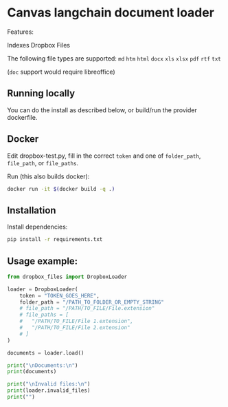 # Canvas langchain document loader

Features:

Indexes Dropbox Files

The following file types are supported:
  `md` `htm` `html` `docx` `xls` `xlsx` `pdf` `rtf` `txt`

(`doc` support would require libreoffice)

## Running locally

You can do the install as described below, or build/run the provider dockerfile.

## Docker

Edit dropbox-test.py, fill in the correct `token` and one of `folder_path`, `file_path`, or `file_paths`.

Run (this also builds docker):

```bash
docker run -it $(docker build -q .)
```

## Installation

Install dependencies:

```bash
pip install -r requirements.txt
```

## Usage example:

```python
from dropbox_files import DropboxLoader

loader = DropboxLoader(
	token = "TOKEN_GOES_HERE",
	folder_path = "/PATH_TO_FOLDER_OR_EMPTY_STRING"
	# file_path = "/PATH/TO_FILE/File.extension"
	# file_paths = [
	# 	"/PATH/TO_FILE/File 1.extension",
	# 	"/PATH/TO_FILE/File 2.extension"
	# ]
)

documents = loader.load()

print("\nDocuments:\n")
print(documents)

print("\nInvalid files:\n")
print(loader.invalid_files)
print("")
```